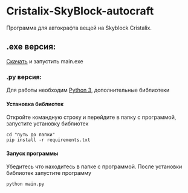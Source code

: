 # Cristalix-SkyBlock-autocraft
Программа для автокрафта вещей на Skyblock Cristalix.
  
## .exe версия:
  [Скачать](https://github.com/matswuuu/Discord-AutoPost-CristalixModded/releases/download/v0.0.2/AutoPost.zip) и запустить main.exe
 
### .py версия:
  Для работы необходим [Python 3](https://www.python.org/downloads/), дополнительные библиотеки
  
#### Установка библиотек
   Откройте командную строку и перейдите в папку с программой, запустите установку библиотек

    cd "путь до папки"
    pip install -r requirements.txt
    
#### Запуск программы
   Убедитесь что находитесь в папке с программой. После установки библиотек запустите программу
     
    python main.py

